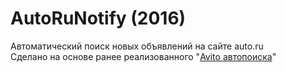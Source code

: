 # AutoRuNotify (2016)
Автоматический поиск новых объявлений на сайте auto.ru<br>
Сделано на основе ранее реализованного "[Avito автопоиска](https://4pda.ru/forum/index.php?showtopic=773498)"
